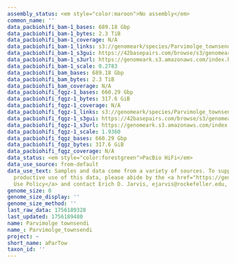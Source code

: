 ```yaml
---
assembly_status: <em style="color:maroon">No assembly</em>
common_name: ''
data_pacbiohifi_bam-1_bases: 689.18 Gbp
data_pacbiohifi_bam-1_bytes: 2.3 TiB
data_pacbiohifi_bam-1_coverage: N/A
data_pacbiohifi_bam-1_links: s3://genomeark/species/Parvimolge_townsendi/aParTow1/genomic_data/pacbio_hifi/<br>
data_pacbiohifi_bam-1_s3gui: https://42basepairs.com/browse/s3/genomeark/species/Parvimolge_townsendi/aParTow1/genomic_data/pacbio_hifi/
data_pacbiohifi_bam-1_s3url: https://genomeark.s3.amazonaws.com/index.html?prefix=species/Parvimolge_townsendi/aParTow1/genomic_data/pacbio_hifi/
data_pacbiohifi_bam-1_scale: 0.2783
data_pacbiohifi_bam_bases: 689.18 Gbp
data_pacbiohifi_bam_bytes: 2.3 TiB
data_pacbiohifi_bam_coverage: N/A
data_pacbiohifi_fqgz-1_bases: 660.29 Gbp
data_pacbiohifi_fqgz-1_bytes: 317.6 GiB
data_pacbiohifi_fqgz-1_coverage: N/A
data_pacbiohifi_fqgz-1_links: s3://genomeark/species/Parvimolge_townsendi/aParTow1/genomic_data/pacbio_hifi/<br>
data_pacbiohifi_fqgz-1_s3gui: https://42basepairs.com/browse/s3/genomeark/species/Parvimolge_townsendi/aParTow1/genomic_data/pacbio_hifi/
data_pacbiohifi_fqgz-1_s3url: https://genomeark.s3.amazonaws.com/index.html?prefix=species/Parvimolge_townsendi/aParTow1/genomic_data/pacbio_hifi/
data_pacbiohifi_fqgz-1_scale: 1.9360
data_pacbiohifi_fqgz_bases: 660.29 Gbp
data_pacbiohifi_fqgz_bytes: 317.6 GiB
data_pacbiohifi_fqgz_coverage: N/A
data_status: <em style="color:forestgreen">PacBio HiFi</em>
data_use_source: from-default
data_use_text: Samples and data come from a variety of sources. To support fair and
  productive use of this data, please abide by the <a href="https://genome10k.soe.ucsc.edu/data-use-policies/">Data
  Use Policy</a> and contact Erich D. Jarvis, ejarvis@rockefeller.edu, with any questions.
genome_size: 0
genome_size_display: ''
genome_size_method: ''
last_raw_data: 1756189328
last_updated: 1756189480
name: Parvimolge townsendi
name_: Parvimolge_townsendi
project: ~
short_name: aParTow
taxon_id: ''
---
```

